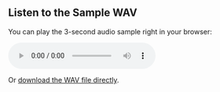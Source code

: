 ## Listen to the Sample WAV

You can play the 3-second audio sample right in your browser:

<audio controls>
  <source src="1c313389-a853-4ad3-a320-072f41a346fc.wav" type="audio/wav">
  Your browser does not support the audio element.
</audio>


Or [download the WAV file directly](1c313389-a853-4ad3-a320-072f41a346fc.wav).

